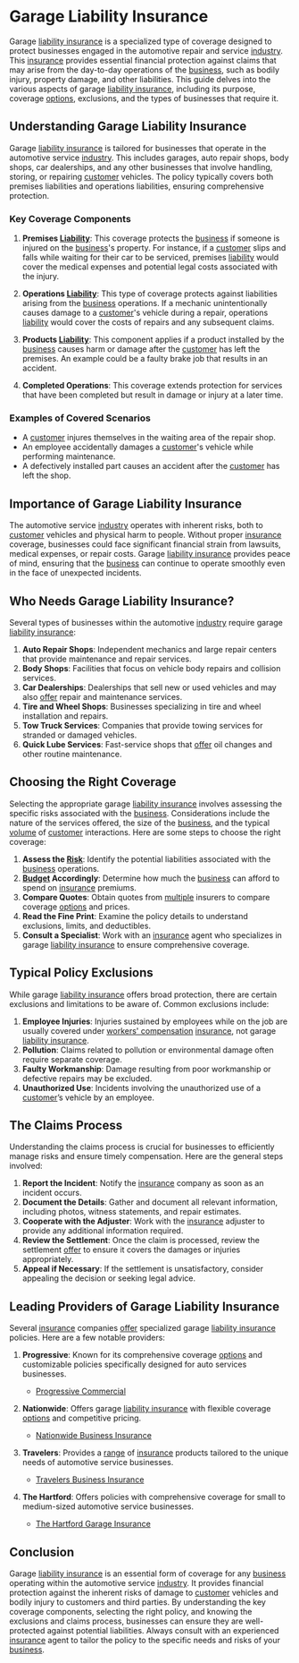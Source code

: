 # Garage Liability Insurance

Garage [liability insurance](../l/liability_insurance.md) is a specialized type of coverage designed to protect businesses engaged in the automotive repair and service [industry](../i/industry.md). This [insurance](../i/insurance.md) provides essential financial protection against claims that may arise from the day-to-day operations of the [business](../b/business.md), such as bodily injury, property damage, and other liabilities. This guide delves into the various aspects of garage [liability insurance](../l/liability_insurance.md), including its purpose, coverage [options](../o/options.md), exclusions, and the types of businesses that require it.

## Understanding Garage Liability Insurance

Garage [liability insurance](../l/liability_insurance.md) is tailored for businesses that operate in the automotive service [industry](../i/industry.md). This includes garages, auto repair shops, body shops, car dealerships, and any other businesses that involve handling, storing, or repairing [customer](../c/customer.md) vehicles. The policy typically covers both premises liabilities and operations liabilities, ensuring comprehensive protection.

### Key Coverage Components

1. **Premises [Liability](../l/liability.md)**: This coverage protects the [business](../b/business.md) if someone is injured on the [business](../b/business.md)'s property. For instance, if a [customer](../c/customer.md) slips and falls while waiting for their car to be serviced, premises [liability](../l/liability.md) would cover the medical expenses and potential legal costs associated with the injury.

2. **Operations [Liability](../l/liability.md)**: This type of coverage protects against liabilities arising from the [business](../b/business.md) operations. If a mechanic unintentionally causes damage to a [customer](../c/customer.md)'s vehicle during a repair, operations [liability](../l/liability.md) would cover the costs of repairs and any subsequent claims.

3. **Products [Liability](../l/liability.md)**: This component applies if a product installed by the [business](../b/business.md) causes harm or damage after the [customer](../c/customer.md) has left the premises. An example could be a faulty brake job that results in an accident.

4. **Completed Operations**: This coverage extends protection for services that have been completed but result in damage or injury at a later time.

### Examples of Covered Scenarios

- A [customer](../c/customer.md) injures themselves in the waiting area of the repair shop.
- An employee accidentally damages a [customer](../c/customer.md)'s vehicle while performing maintenance.
- A defectively installed part causes an accident after the [customer](../c/customer.md) has left the shop.

## Importance of Garage Liability Insurance

The automotive service [industry](../i/industry.md) operates with inherent risks, both to [customer](../c/customer.md) vehicles and physical harm to people. Without proper [insurance](../i/insurance.md) coverage, businesses could face significant financial strain from lawsuits, medical expenses, or repair costs. Garage [liability insurance](../l/liability_insurance.md) provides peace of mind, ensuring that the [business](../b/business.md) can continue to operate smoothly even in the face of unexpected incidents.

## Who Needs Garage Liability Insurance?

Several types of businesses within the automotive [industry](../i/industry.md) require garage [liability insurance](../l/liability_insurance.md):

1. **Auto Repair Shops**: Independent mechanics and large repair centers that provide maintenance and repair services.
2. **Body Shops**: Facilities that focus on vehicle body repairs and collision services.
3. **Car Dealerships**: Dealerships that sell new or used vehicles and may also [offer](../o/offer.md) repair and maintenance services.
4. **Tire and Wheel Shops**: Businesses specializing in tire and wheel installation and repairs.
5. **Tow Truck Services**: Companies that provide towing services for stranded or damaged vehicles.
6. **Quick Lube Services**: Fast-service shops that [offer](../o/offer.md) oil changes and other routine maintenance.

## Choosing the Right Coverage

Selecting the appropriate garage [liability insurance](../l/liability_insurance.md) involves assessing the specific risks associated with the [business](../b/business.md). Considerations include the nature of the services offered, the size of the [business](../b/business.md), and the typical [volume](../v/volume.md) of [customer](../c/customer.md) interactions. Here are some steps to choose the right coverage:

1. **Assess the [Risk](../r/risk.md)**: Identify the potential liabilities associated with the [business](../b/business.md) operations.
2. **[Budget](../b/budget.md) Accordingly**: Determine how much the [business](../b/business.md) can afford to spend on [insurance](../i/insurance.md) premiums.
3. **Compare Quotes**: Obtain quotes from [multiple](../m/multiple.md) insurers to compare coverage [options](../o/options.md) and prices.
4. **Read the Fine Print**: Examine the policy details to understand exclusions, limits, and deductibles.
5. **Consult a Specialist**: Work with an [insurance](../i/insurance.md) agent who specializes in garage [liability insurance](../l/liability_insurance.md) to ensure comprehensive coverage.

## Typical Policy Exclusions

While garage [liability insurance](../l/liability_insurance.md) offers broad protection, there are certain exclusions and limitations to be aware of. Common exclusions include:

1. **Employee Injuries**: Injuries sustained by employees while on the job are usually covered under [workers' compensation](../w/workers'_compensation.md) [insurance](../i/insurance.md), not garage [liability insurance](../l/liability_insurance.md).
2. **Pollution**: Claims related to pollution or environmental damage often require separate coverage.
3. **Faulty Workmanship**: Damage resulting from poor workmanship or defective repairs may be excluded.
4. **Unauthorized Use**: Incidents involving the unauthorized use of a [customer](../c/customer.md)’s vehicle by an employee.

## The Claims Process

Understanding the claims process is crucial for businesses to efficiently manage risks and ensure timely compensation. Here are the general steps involved:

1. **Report the Incident**: Notify the [insurance](../i/insurance.md) company as soon as an incident occurs.
2. **Document the Details**: Gather and document all relevant information, including photos, witness statements, and repair estimates.
3. **Cooperate with the Adjuster**: Work with the [insurance](../i/insurance.md) adjuster to provide any additional information required.
4. **Review the Settlement**: Once the claim is processed, review the settlement [offer](../o/offer.md) to ensure it covers the damages or injuries appropriately.
5. **Appeal if Necessary**: If the settlement is unsatisfactory, consider appealing the decision or seeking legal advice.

## Leading Providers of Garage Liability Insurance

Several [insurance](../i/insurance.md) companies [offer](../o/offer.md) specialized garage [liability insurance](../l/liability_insurance.md) policies. Here are a few notable providers:

1. **Progressive**: Known for its comprehensive coverage [options](../o/options.md) and customizable policies specifically designed for auto services businesses. 
   - [Progressive Commercial](https://www.progressivecommercial.com/business-insurance/garage/)

2. **Nationwide**: Offers garage [liability insurance](../l/liability_insurance.md) with flexible coverage [options](../o/options.md) and competitive pricing.
   - [Nationwide Business Insurance](https://www.nationwide.com/business/insurance/garage-liability/)

3. **Travelers**: Provides a [range](../r/range.md) of [insurance](../i/insurance.md) products tailored to the unique needs of automotive service businesses.
   - [Travelers Business Insurance](https://www.travelers.com/business-insurance/garage-and-auto-service)

4. **The Hartford**: Offers policies with comprehensive coverage for small to medium-sized automotive service businesses.
   - [The Hartford Garage Insurance](https://www.thehartford.com/business-insurance/coverages/garage-keepers)

## Conclusion

Garage [liability insurance](../l/liability_insurance.md) is an essential form of coverage for any [business](../b/business.md) operating within the automotive service [industry](../i/industry.md). It provides financial protection against the inherent risks of damage to [customer](../c/customer.md) vehicles and bodily injury to customers and third parties. By understanding the key coverage components, selecting the right policy, and knowing the exclusions and claims process, businesses can ensure they are well-protected against potential liabilities. Always consult with an experienced [insurance](../i/insurance.md) agent to tailor the policy to the specific needs and risks of your [business](../b/business.md).